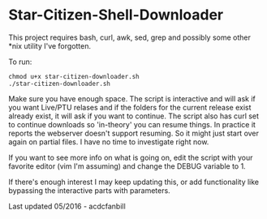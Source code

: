 # Star-Citizen-Shell-Downloader

This project requires bash, curl, awk, sed, grep and possibly some other \*nix utility I've forgotten.


To run: 

    chmod u+x star-citizen-downloader.sh
    ./star-citizen-downloader.sh


Make sure you have enough space.  The script is interactive and will ask if you want Live/PTU relases and if the folders for the current release exist already exist, it will ask if you want to continue.  The script also has curl set to continue downloads so 'in-theory' you can resume things.  In practice it reports the webserver doesn't support resuming.  So it might just start over again on partial files.  I have no time to investigate right now.


If you want to see more info on what is going on, edit the script with your favorite editor (vim I'm assuming) and change the DEBUG variable to 1.


If there's enough interest I may keep updating this, or add functionality like bypassing the interactive parts with parameters.



Last updated 05/2016 - acdcfanbill
